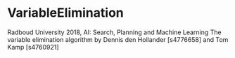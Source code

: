 # VariableElimination
Radboud University 2018, AI: Search, Planning and Machine Learning
The variable elimination algorithm by Dennis den Hollander [s4776658] and Tom Kamp [s4760921]
